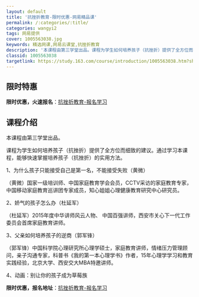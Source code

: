 ```yaml
---
layout: default
title: '抗挫折教育-限时优惠-网易精品课'
permalink: /:categories/:title/
categories: wangyi2
tags: 网易提供
cover: 1005563038.jpg
keywords: 精选网课,网易云课堂,抗挫折教育
description: '本课程由第三学堂出品。课程为学生如何培养孩子（抗挫折）提供了全方位而细致的建议。通过学习本课程，能够快速掌握培养孩子（抗'
classid: 1005563038
targetlink: https://study.163.com/course/introduction/1005563038.htm?share=1&shareId=1025206652&utm_campaign=share&utm_medium=iphoneShare&utm_source=&utm_u=1025206652
---
```


## 限时特惠

**限时优惠，火速报名**：[抗挫折教育-报名学习](https://study.163.com/course/introduction/1005563038.htm?share=1&shareId=1025206652&utm_campaign=share&utm_medium=iphoneShare&utm_source=&utm_u=1025206652)

## 课程介绍

本课程由第三学堂出品。

课程为学生如何培养孩子（抗挫折）提供了全方位而细致的建议。通过学习本课程，能够快速掌握培养孩子（抗挫折）的实用方法。



1、为什么孩子只能接受自己是第一名，不能接受失败（黄微）

（黄微）国家一级培训师、中国家庭教育学会会员，CCTV采访的家庭教育专家，中国移动家庭教育巡讲团专家成员，知心姐姐心理健康教育研究中心研究员。



2、娇气的孩子怎么办（杜延军）

（杜延军）2015年度中华讲师风云人物、 中国百强讲师，西安市关心下一代工作委员会首席家庭教育讲师。



3、父亲如何培养孩子的逆商（郭军锋）

（郭军锋）中国科学院心理研究所心理学硕士，家庭教育讲师，情绪压力管理顾问，亲子沟通专家，科普书《我的第一本心理学书》作者，15年心理学学习和教育实践经验，北京大学、西安交大MBA特邀讲师。



4、动画：别让你的孩子成为草莓族

**限时优惠，报名地址**：[抗挫折教育-报名学习](https://study.163.com/course/introduction/1005563038.htm?share=1&shareId=1025206652&utm_campaign=share&utm_medium=iphoneShare&utm_source=&utm_u=1025206652)

